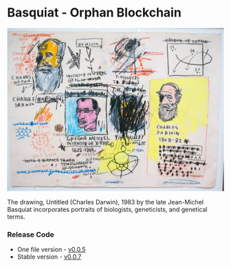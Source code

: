 # Basquiat - Orphan Blockchain

![Untitled(Charles Darwin)](/assets/Basquiat.png)

The drawing, Untitled (Charles Darwin), 1983 by the late Jean-Michel Basquiat incorporates portraits of biologists, geneticists, and genetical terms. 

### Release Code

+ One file version - [v0.0.5](https://github.com/udtrokia/Radiancy/releases/tag/v0.0.5)
+ Stable version - [v0.0.7](https://github.com/udtrokia/Radiancy/releases/tag/v0.0.7)
